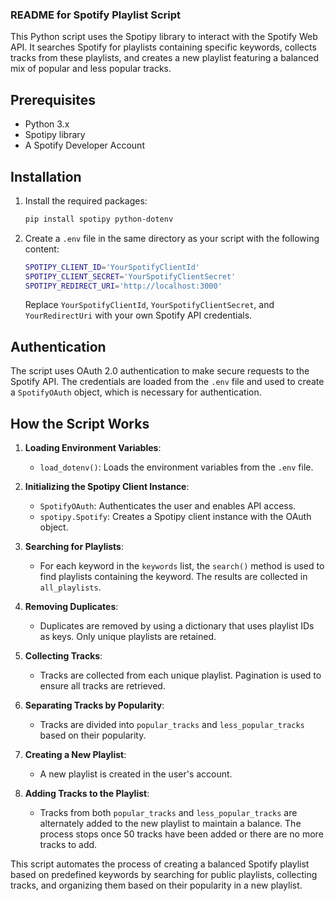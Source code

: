 ### README for Spotify Playlist Script

This Python script uses the Spotipy library to interact with the Spotify Web API. It searches Spotify for playlists containing specific keywords, collects tracks from these playlists, and creates a new playlist featuring a balanced mix of popular and less popular tracks.

## Prerequisites
- Python 3.x
- Spotipy library
- A Spotify Developer Account

## Installation
1. Install the required packages:
   ```bash
   pip install spotipy python-dotenv
   ```
2. Create a `.env` file in the same directory as your script with the following content:
   ```bash
   SPOTIPY_CLIENT_ID='YourSpotifyClientId'
   SPOTIPY_CLIENT_SECRET='YourSpotifyClientSecret'
   SPOTIPY_REDIRECT_URI='http://localhost:3000'
   ```
   Replace `YourSpotifyClientId`, `YourSpotifyClientSecret`, and `YourRedirectUri` with your own Spotify API credentials.

## Authentication
The script uses OAuth 2.0 authentication to make secure requests to the Spotify API. The credentials are loaded from the `.env` file and used to create a `SpotifyOAuth` object, which is necessary for authentication.

## How the Script Works

1. **Loading Environment Variables**:
   - `load_dotenv()`: Loads the environment variables from the `.env` file.

2. **Initializing the Spotipy Client Instance**:
   - `SpotifyOAuth`: Authenticates the user and enables API access.
   - `spotipy.Spotify`: Creates a Spotipy client instance with the OAuth object.

3. **Searching for Playlists**:
   - For each keyword in the `keywords` list, the `search()` method is used to find playlists containing the keyword. The results are collected in `all_playlists`.

4. **Removing Duplicates**:
   - Duplicates are removed by using a dictionary that uses playlist IDs as keys. Only unique playlists are retained.

5. **Collecting Tracks**:
   - Tracks are collected from each unique playlist. Pagination is used to ensure all tracks are retrieved.

6. **Separating Tracks by Popularity**:
   - Tracks are divided into `popular_tracks` and `less_popular_tracks` based on their popularity.

7. **Creating a New Playlist**:
   - A new playlist is created in the user's account.

8. **Adding Tracks to the Playlist**:
   - Tracks from both `popular_tracks` and `less_popular_tracks` are alternately added to the new playlist to maintain a balance. The process stops once 50 tracks have been added or there are no more tracks to add.

This script automates the process of creating a balanced Spotify playlist based on predefined keywords by searching for public playlists, collecting tracks, and organizing them based on their popularity in a new playlist.
